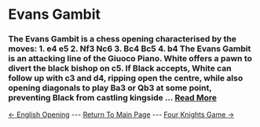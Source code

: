 # Evans Gambit

### The Evans Gambit is a chess opening characterised by the moves: 1. e4 e5 2. Nf3 Nc6 3. Bc4 Bc5 4. b4 The Evans Gambit is an attacking line of the Giuoco Piano. White offers a pawn to divert the black bishop on c5. If Black accepts, White can follow up with c3 and d4, ripping open the centre, while also opening diagonals to play Ba3 or Qb3 at some point, preventing Black from castling kingside ...  [Read More](https://en.wikipedia.org/wiki/Evans_Gambit)

[<- English Opening](EnglishOpening.md) --- [Return To Main Page](index.md) --- [Four Knights Game ->](FourKnightsGame.md)